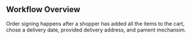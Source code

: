 

## Workflow Overview
Order signing happens after a shopper has added all the items to the cart, chose a delivery date, provided delivery address, and pament mechansim. 

